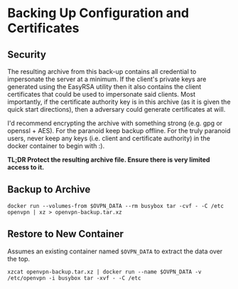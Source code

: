 # Backing Up Configuration and Certificates

## Security

The resulting archive from this back-up contains all credential to impersonate the server at a minimum.  If the client's private keys are generated using the EasyRSA utility then it also contains the client certificates that could be used to impersonate said clients.  Most importantly, if the certificate authority key is in this archive (as it is given the quick start directions), then a adversary could generate certificates at will.

I'd recommend encrypting the archive with something strong (e.g. gpg or openssl + AES).  For the paranoid keep backup offline.  For the truly paranoid users, never keep any keys (i.e. client and certificate authority) in the docker container to begin with :).


**TL;DR Protect the resulting archive file.  Ensure there is very limited access to it.**

## Backup to Archive

    docker run --volumes-from $OVPN_DATA --rm busybox tar -cvf - -C /etc openvpn | xz > openvpn-backup.tar.xz

## Restore to New Container

Assumes an existing container named `$OVPN_DATA` to extract the data over the top.

    xzcat openvpn-backup.tar.xz | docker run --name $OVPN_DATA -v /etc/openvpn -i busybox tar -xvf - -C /etc
